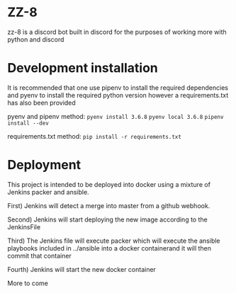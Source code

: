 # ZZ-8
zz-8 is a discord bot built in discord for the purposes of working more with python and discord

# Development installation
It is recommended that one use pipenv to install the required dependencies and pyenv to install
the required python version however a requirements.txt has also been provided

pyenv and pipenv method: `pyenv install 3.6.8`
												 `pyenv local 3.6.8`
												 `pipenv install --dev`

requirements.txt method: `pip install -r requirements.txt`

# Deployment
This project is intended to be deployed into docker using a mixture of Jenkins packer and ansible.

First) Jenkins will detect a merge into master from a github webhook.

Second) Jenkins will start deploying the new image according to the JenkinsFile

Third) The Jenkins file will execute packer which will execute the ansible playbooks 
included in ../ansible into a docker containerand it will then commit that container

Fourth) Jenkins will start the new docker container

More to come
